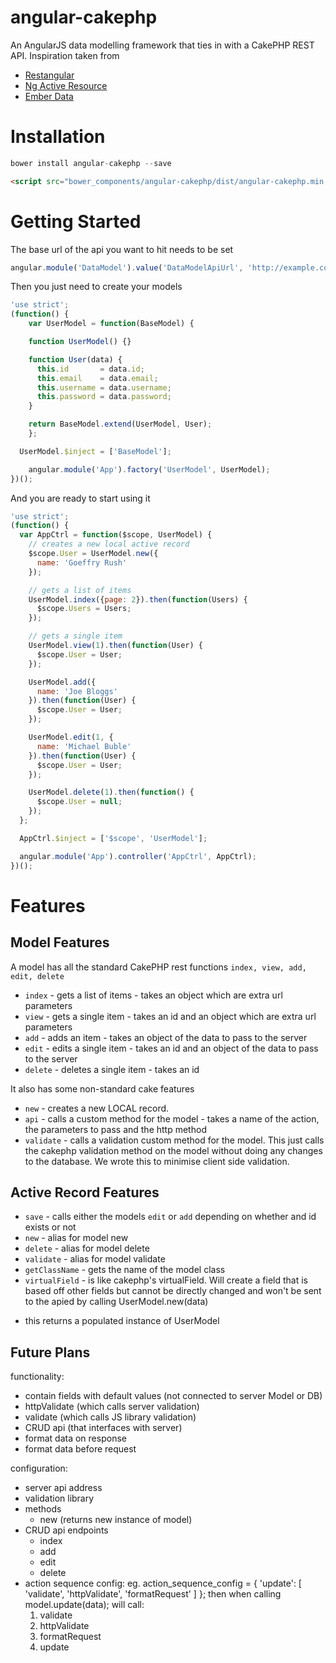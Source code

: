 # angular-cakephp
An AngularJS data modelling framework that ties in with a CakePHP REST API.
Inspiration taken from
  * [Restangular](https://github.com/mgonto/restangular)
  * [Ng Active Resource](https://github.com/FacultyCreative/ngActiveResource)
  * [Ember Data](https://github.com/emberjs/data)


# Installation

```js
bower install angular-cakephp --save
```
```html
<script src="bower_components/angular-cakephp/dist/angular-cakephp.min.js"></script>
```

# Getting Started

The base url of the api you want to hit needs to be set

```js
angular.module('DataModel').value('DataModelApiUrl', 'http://example.com/api');
```

Then you just need to create your models

```js
'use strict';
(function() {
    var UserModel = function(BaseModel) {

    function UserModel() {}

    function User(data) {
      this.id       = data.id;
      this.email    = data.email;
      this.username = data.username;
      this.password = data.password;
    }

    return BaseModel.extend(UserModel, User);
    };

  UserModel.$inject = ['BaseModel'];

    angular.module('App').factory('UserModel', UserModel);
})();
```

And you are ready to start using it

```js
'use strict';
(function() {
  var AppCtrl = function($scope, UserModel) {
    // creates a new local active record
    $scope.User = UserModel.new({
      name: 'Goeffry Rush'
    });

    // gets a list of items
    UserModel.index({page: 2}).then(function(Users) {
      $scope.Users = Users;
    });

    // gets a single item
    UserModel.view(1).then(function(User) {
      $scope.User = User;
    });

    UserModel.add({
      name: 'Joe Bloggs'
    }).then(function(User) {
      $scope.User = User;
    });

    UserModel.edit(1, {
      name: 'Michael Buble'
    }).then(function(User) {
      $scope.User = User;
    });

    UserModel.delete(1).then(function() {
      $scope.User = null;
    });
  };

  AppCtrl.$inject = ['$scope', 'UserModel'];

  angular.module('App').controller('AppCtrl', AppCtrl);
})();

```

# Features

## Model Features
A model has all the standard CakePHP rest functions ```index, view, add, edit, delete```

  * ```index``` - gets a list of items - takes an object which are extra url parameters
  * ```view``` - gets a single item - takes an id and an object which are extra url parameters
  * ```add``` - adds an item - takes an object of the data to pass to the server
  * ```edit``` - edits a single item - takes an id and an object of the data to pass to the server
  * ```delete``` - deletes a single item - takes an id

It also has some non-standard cake features
  * ```new``` - creates a new LOCAL record.
  * ```api``` - calls a custom method for the model - takes a name of the action, the parameters to pass and the http method
  * ```validate``` - calls a validation custom method for the model. This just calls the cakephp validation method on the model without doing any changes to the database. We wrote this to minimise client side validation.

## Active Record Features

  * ```save``` - calls either the models ```edit``` or ```add``` depending on whether and id exists or not
  * ```new``` - alias for model new
  * ```delete``` - alias for model delete
  * ```validate``` - alias for model validate
  * ```getClassName``` - gets the name of the model class
  * ```virtualField``` - is like cakephp's virtualField. Will create a field that is based off other fields but cannot be directly changed and won't be sent to the apied by calling UserModel.new(data)
 - this returns a populated instance of UserModel


Future Plans
--------------------------------

functionality:

 - contain fields with default values (not connected to server Model or DB)
 - httpValidate (which calls server validation)
 - validate (which calls JS library validation)
 - CRUD api (that interfaces with server)
 - format data on response
 - format data before request

configuration:

 - server api address
 - validation library
 - methods
   - new (returns new instance of model)
 - CRUD api endpoints
   - index
   - add
   - edit
   - delete
 - action sequence config:
	eg.
	action_sequence_config = {
		'update': [
     			'validate',
     			'httpValidate',
     			'formatRequest'
		]
   	};
	then when calling model.update(data);
        will call:
	1) validate
	2) httpValidate
	3) formatRequest
	4) update

